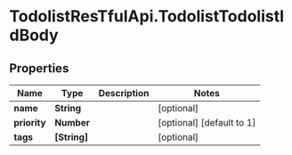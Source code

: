 # TodolistResTfulApi.TodolistTodolistIdBody

## Properties
Name | Type | Description | Notes
------------ | ------------- | ------------- | -------------
**name** | **String** |  | [optional] 
**priority** | **Number** |  | [optional] [default to 1]
**tags** | **[String]** |  | [optional] 
